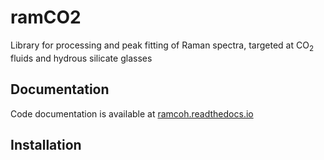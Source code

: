 # ramCO2

Library for processing and peak fitting of Raman spectra, targeted at CO<sub>2</sub> fluids and hydrous silicate glasses

## Documentation
Code documentation is available at [ramcoh.readthedocs.io](https://ramcoh.readthedocs.io/en/latest)

## Installation


